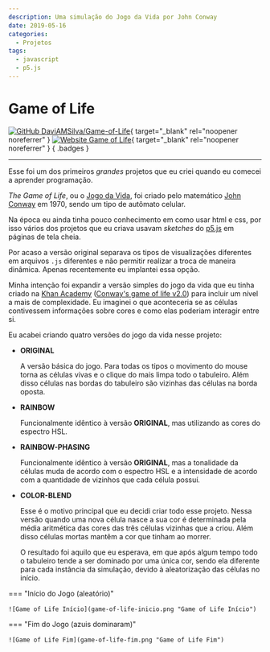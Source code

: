 ```yaml
---
description: Uma simulação do Jogo da Vida por John Conway
date: 2019-05-16
categories:
  - Projetos
tags:
  - javascript
  - p5.js
---
```


# Game of Life

[![GitHub DaviAMSilva/Game-of-Life](https://img.shields.io/badge/github-DaviAMSilva%2FGame--of--Life-dddddd?logo=github)](https://github.com/DaviAMSilva/Game-of-Life){ target="_blank" rel="noopener noreferrer" }
[![Website Game of Life](https://img.shields.io/badge/website-Game%20of%20Life-326eff)](https://daviamsilva.github.io/Game-of-Life/){ target="_blank" rel="noopener noreferrer" }
{ .badges }

---

Esse foi um dos primeiros *grandes* projetos que eu criei quando eu comecei a aprender programação.

*The Game of Life*, ou o [Jogo da Vida](https://pt.wikipedia.org/wiki/Jogo_da_vida), foi criado pelo matemático [John Conway](https://pt.wikipedia.org/wiki/John_Conway) em 1970, sendo um tipo de autômato celular.

Na época eu ainda tinha pouco conhecimento em como usar html e css, por isso vários dos projetos que eu criava usavam *sketches* do [p5.js](https://p5js.org/) em páginas de tela cheia.

Por acaso a versão original separava os tipos de visualizações diferentes em arquivos `.js` diferentes e não permitir realizar a troca de maneira dinâmica. Apenas recentemente eu implantei essa opção.

Minha intenção foi expandir a versão simples do jogo da vida que eu tinha criado na [Khan Academy](https://pt.khanacademy.org) ([Conway's game of life v2.0](https://pt.khanacademy.org/computer-programming/conways-game-of-life-v20/4707795601031168)) para incluir um nível a mais de complexidade. Eu imaginei o que aconteceria se as células contivessem informações sobre cores e como elas poderiam interagir entre si.

Eu acabei criando quatro versões do jogo da vida nesse projeto:

- **ORIGINAL**

    A versão básica do jogo. Para todas os tipos o movimento do mouse torna as células vivas e o clique do mais limpa todo o tabuleiro. Além disso células nas bordas do tabuleiro são vizinhas das células na borda oposta.

- **RAINBOW**

    Funcionalmente idêntico à versão **ORIGINAL**, mas utilizando as cores do espectro HSL.

- **RAINBOW-PHASING**

    Funcionalmente idêntico à versão **ORIGINAL**, mas a tonalidade da células muda de acordo com o espectro HSL e a intensidade de acordo com a quantidade de vizinhos que cada célula possuí.

- **COLOR-BLEND**

    Esse é o motivo principal que eu decidi criar todo esse projeto. Nessa versão quando uma nova célula nasce a sua cor é determinada pela média aritmética das cores das três células vizinhas que a criou. Além disso células mortas mantêm a cor que tinham ao morrer.

    O resultado foi aquilo que eu esperava, em que após algum tempo todo o tabuleiro tende a ser dominado por uma única cor, sendo ela diferente para cada instância da simulação, devido à aleatorização das células no início.

=== "Início do Jogo (aleatório)"

    ![Game of Life Início](game-of-life-inicio.png "Game of Life Início")

=== "Fim do Jogo (azuis dominaram)"

    ![Game of Life Fim](game-of-life-fim.png "Game of Life Fim")
